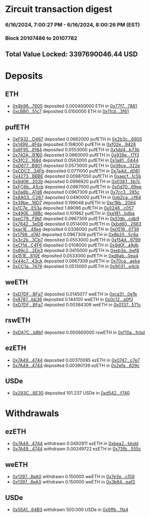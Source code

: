 # Zircuit transaction digest
### 6/16/2024, 7:00:27 PM - 6/16/2024, 8:00:26 PM (EST)
### Block 20107486 to 20107782

## Total Value Locked: 3397690046.44 USD

# Deposits
## ETH
- [0x9b96...7605](https://etherscan.io/address/0x9b9630cF9218C7ffe59bFAD8C1B1c18eA0A97605) deposited 0.000400000 ETH in [0x77f7...7881](https://etherscan.io/tx/0x9b9630cF9218C7ffe59bFAD8C1B1c18eA0A97605)
- [0xcBB0...51c7](https://etherscan.io/address/0xcBB0DD2C4351bab6b781c35308eD0bcb424A51c7) deposited 0.0100000 ETH in [0x11cb...3f61](https://etherscan.io/tx/0xcBB0DD2C4351bab6b781c35308eD0bcb424A51c7)
## pufETH
- [0xF932...D467](https://etherscan.io/address/0xF9326C561Cb8CFD7A704147969452Bb54B83D467) deposited 0.0662000 pufETH in [0x2b3c...6905](https://etherscan.io/tx/0xF9326C561Cb8CFD7A704147969452Bb54B83D467)
- [0x1499...4Fda](https://etherscan.io/address/0x1499A2bBbe049D33FAd631d5E8173823C8754Fda) deposited 0.198000 pufETH in [0xf02e...9426](https://etherscan.io/tx/0x1499A2bBbe049D33FAd631d5E8173823C8754Fda)
- [0x6F95...9184](https://etherscan.io/address/0x6F95DD855CBc5B556cd8C244b4F0C32c5Eb69184) deposited 0.0553000 pufETH in [0x1dd4...b73b](https://etherscan.io/tx/0x6F95DD855CBc5B556cd8C244b4F0C32c5Eb69184)
- [0x742A...B1B0](https://etherscan.io/address/0x742A5d4eA6729E3Cd96d8c6Ff803549351E7B1B0) deposited 0.0860000 pufETH in [0x938e...f7f3](https://etherscan.io/tx/0x742A5d4eA6729E3Cd96d8c6Ff803549351E7B1B0)
- [0x3fC2...1684](https://etherscan.io/address/0x3fC2bEf7Cd374C456a1e96c98533Da171ed01684) deposited 0.0563000 pufETH in [0x1a81...0444](https://etherscan.io/tx/0x3fC2bEf7Cd374C456a1e96c98533Da171ed01684)
- [0xD677...B901](https://etherscan.io/address/0xD6771e02C90AFFF3A3A3d18d0B281E7F3BfaB901) deposited 0.0573000 pufETH in [0x06ce...322e](https://etherscan.io/tx/0xD6771e02C90AFFF3A3A3d18d0B281E7F3BfaB901)
- [0xCDC2...34Fb](https://etherscan.io/address/0xCDC2fD5D57d96B8f8EE1d36926efFFD916f434Fb) deposited 0.0711000 pufETH in [0x7a4d...d081](https://etherscan.io/tx/0xCDC2fD5D57d96B8f8EE1d36926efFFD916f434Fb)
- [0x4273...BBBE](https://etherscan.io/address/0x42734de3DC2b9E63ABA36eD74CCAaD4d80F7BBBE) deposited 0.00987050 pufETH in [0xaecf...1c5b](https://etherscan.io/tx/0x42734de3DC2b9E63ABA36eD74CCAaD4d80F7BBBE)
- [0x9d08...202b](https://etherscan.io/address/0x9d08aBFfc4a22ae3253f7b0843625dE35BF7202b) deposited 0.0996920 pufETH in [0x0387...5b7c](https://etherscan.io/tx/0x9d08aBFfc4a22ae3253f7b0843625dE35BF7202b)
- [0xFC6b...A5cb](https://etherscan.io/address/0xFC6be18665E973f8f5c59CEe258065D4dc9AA5cb) deposited 0.0987000 pufETH in [0x0d70...69ee](https://etherscan.io/tx/0xFC6be18665E973f8f5c59CEe258065D4dc9AA5cb)
- [0x0a8b...A1d8](https://etherscan.io/address/0x0a8bc5aecCdcD6E25627e44B9E4cFE527113A1d8) deposited 0.0967309 pufETH in [0x7cc3...285c](https://etherscan.io/tx/0x0a8bc5aecCdcD6E25627e44B9E4cFE527113A1d8)
- [0x8A03...C267](https://etherscan.io/address/0x8A036FEcb72F02980A44deB66eAF18611D83C267) deposited 0.0490000 pufETH in [0xb2ca...cf64](https://etherscan.io/tx/0x8A036FEcb72F02980A44deB66eAF18611D83C267)
- [0x39be...16D7](https://etherscan.io/address/0x39beb93F04aF0e759B8467a9674ca383bf3416D7) deposited 0.199048 pufETH in [0xc18b...2084](https://etherscan.io/tx/0x39beb93F04aF0e759B8467a9674ca383bf3416D7)
- [0x1C7e...E53a](https://etherscan.io/address/0x1C7e2737089Bf13D17E2F7cdf567Ce52F205E53a) deposited 1.89096 pufETH in [0x0246...c057](https://etherscan.io/tx/0x1C7e2737089Bf13D17E2F7cdf567Ce52F205E53a)
- [0x490E...38Bc](https://etherscan.io/address/0x490E1A17117B293FD76ED0dc7EB8104be34738Bc) deposited 0.101962 pufETH in [0xe181...bdba](https://etherscan.io/tx/0x490E1A17117B293FD76ED0dc7EB8104be34738Bc)
- [0xeC79...F9bf](https://etherscan.io/address/0xeC79E71F85687EEEb9779aBfF00C9E222665F9bf) deposited 0.0967309 pufETH in [0x51db...cdb9](https://etherscan.io/tx/0xeC79E71F85687EEEb9779aBfF00C9E222665F9bf)
- [0x7642...3eDB](https://etherscan.io/address/0x76429D581065dB9975591DF0D811398a5eF53eDB) deposited 0.0514000 pufETH in [0xbd60...2683](https://etherscan.io/tx/0x76429D581065dB9975591DF0D811398a5eF53eDB)
- [0xac1E...46ee](https://etherscan.io/address/0xac1Ea1DFaBb89E32E0d4ea16C159263eC9C946ee) deposited 0.0336000 pufETH in [0x0519...0739](https://etherscan.io/tx/0xac1Ea1DFaBb89E32E0d4ea16C159263eC9C946ee)
- [0x1798...d7A1](https://etherscan.io/address/0x17988a2aD58A9c3433bDbdD508bb9f9af0D7d7A1) deposited 0.0967309 pufETH in [0x8b20...5c8a](https://etherscan.io/tx/0x17988a2aD58A9c3433bDbdD508bb9f9af0D7d7A1)
- [0x3c2b...3Cb7](https://etherscan.io/address/0x3c2b72074F9fa2959b6C711249f47adC11d43Cb7) deposited 0.0553000 pufETH in [0xf54d...9799](https://etherscan.io/tx/0x3c2b72074F9fa2959b6C711249f47adC11d43Cb7)
- [0xCf1d...C4F6](https://etherscan.io/address/0xCf1d2059f61f7Cbcf826dcA821D629467924C4F6) deposited 0.0108000 pufETH in [0x9d0f...a9db](https://etherscan.io/tx/0xCf1d2059f61f7Cbcf826dcA821D629467924C4F6)
- [0x89c2...2Eb3](https://etherscan.io/address/0x89c2109eE001234641432F3B6BDdD697ed232Eb3) deposited 0.0415000 pufETH in [0xeb3a...bef8](https://etherscan.io/tx/0x89c2109eE001234641432F3B6BDdD697ed232Eb3)
- [0x1E1E...810E](https://etherscan.io/address/0x1E1E570790af3E5a1B28c602D5782886B101810E) deposited 0.0533000 pufETH in [0xd6ab...0ea4](https://etherscan.io/tx/0x1E1E570790af3E5a1B28c602D5782886B101810E)
- [0x44c7...43cA](https://etherscan.io/address/0x44c74cC4271A86C116582f9297bc295e64C443cA) deposited 0.0967309 pufETH in [0x70ca...aeba](https://etherscan.io/tx/0x44c74cC4271A86C116582f9297bc295e64C443cA)
- [0xCC1a...7479](https://etherscan.io/address/0xCC1a663aB7eD3e860C4cbf93785AA15489a67479) deposited 0.0513000 pufETH in [0x9031...e4cb](https://etherscan.io/tx/0xCC1a663aB7eD3e860C4cbf93785AA15489a67479)
## weETH
- [0xD7DF...BFa7](https://etherscan.io/address/0xD7DF7E085214743530afF339aFC420c7c720BFa7) deposited 0.0145077 weETH in [0xca31...0e1b](https://etherscan.io/tx/0xD7DF7E085214743530afF339aFC420c7c720BFa7)
- [0x8787...bb36](https://etherscan.io/address/0x87876c1c0770BC93DB7392FA83eC3E1FF76Abb36) deposited 0.144100 weETH in [0x0c12...a0f0](https://etherscan.io/tx/0x87876c1c0770BC93DB7392FA83eC3E1FF76Abb36)
- [0xD7DF...BFa7](https://etherscan.io/address/0xD7DF7E085214743530afF339aFC420c7c720BFa7) deposited 0.00384309 weETH in [0x0137...571c](https://etherscan.io/tx/0xD7DF7E085214743530afF339aFC420c7c720BFa7)
## rswETH
- [0xDA7C...bBbf](https://etherscan.io/address/0xDA7Ca7Dd58221543eC9014d9123Dcf2A335dbBbf) deposited 0.000900000 rswETH in [0xf10a...fcbd](https://etherscan.io/tx/0xDA7Ca7Dd58221543eC9014d9123Dcf2A335dbBbf)
## ezETH
- [0x7A49...4744](https://etherscan.io/address/0x7A493Be5c2ce014cD049Bf178a1ac0Db1B434744) deposited 0.00370085 ezETH in [0x0747...c7e7](https://etherscan.io/tx/0x7A493Be5c2ce014cD049Bf178a1ac0Db1B434744)
- [0x7A49...4744](https://etherscan.io/address/0x7A493Be5c2ce014cD049Bf178a1ac0Db1B434744) deposited 0.00390139 ezETH in [0x2efa...829c](https://etherscan.io/tx/0x7A493Be5c2ce014cD049Bf178a1ac0Db1B434744)
## USDe
- [0x293C...6E30](https://etherscan.io/address/0x293C6937D8D82e05B01335F7B33FBA0c8e256E30) deposited 101.237 USDe in [0xd542...f740](https://etherscan.io/tx/0x293C6937D8D82e05B01335F7B33FBA0c8e256E30)
# Withdrawals
## ezETH
- [0x7A49...4744](https://etherscan.io/address/0x7A493Be5c2ce014cD049Bf178a1ac0Db1B434744) withdrawn 0.0492911 ezETH in [0xbea2...bbdd](https://etherscan.io/tx/0x7A493Be5c2ce014cD049Bf178a1ac0Db1B434744)
- [0x7A49...4744](https://etherscan.io/address/0x7A493Be5c2ce014cD049Bf178a1ac0Db1B434744) withdrawn 0.00249722 ezETH in [0x73fb...555c](https://etherscan.io/tx/0x7A493Be5c2ce014cD049Bf178a1ac0Db1B434744)
## weETH
- [0x1397...8eA0](https://etherscan.io/address/0x1397d2E29Bb7c4a9598518d3614a0AeEb7808eA0) withdrawn 0.150000 weETH in [0x7e3e...c159](https://etherscan.io/tx/0x1397d2E29Bb7c4a9598518d3614a0AeEb7808eA0)
- [0x1397...8eA0](https://etherscan.io/address/0x1397d2E29Bb7c4a9598518d3614a0AeEb7808eA0) withdrawn 0.150000 weETH in [0x3b84...eaf2](https://etherscan.io/tx/0x1397d2E29Bb7c4a9598518d3614a0AeEb7808eA0)
## USDe
- [0x55A1...64B3](https://etherscan.io/address/0x55A10B55E7c38FA641FC8894290fBF8ee74464B3) withdrawn 500.000 USDe in [0x6ffb...1fa4](https://etherscan.io/tx/0x55A10B55E7c38FA641FC8894290fBF8ee74464B3)
